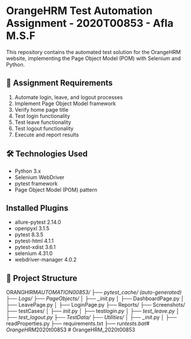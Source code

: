# OrangeHRM Test Automation Assignment - 2020T00853 - Afla M.S.F

This repository contains the automated test solution for the OrangeHRM website, implementing the Page Object Model (POM) with Selenium and Python.

## 📌 Assignment Requirements

1. Automate login, leave, and logout processes
2. Implement Page Object Model framework
3. Verify home page title
4. Test login functionality
5. Test leave functionality
6. Test logout functionality
7. Execute and report results

## 🛠️ Technologies Used

- Python 3.x
- Selenium WebDriver
- pytest framework
- Page Object Model (POM) pattern

## Installed Plugins

- allure-pytest 2.14.0
- openpyxl 3.1.5
- pytest 8.3.5
- pytest-html 4.1.1
- pytest-xdist 3.6.1
- selenium 4.31.0
- webdriver-manager 4.0.2

## 📂 Project Structure

ORANGHIRM*AUTOMATION00853/
├── pytest_cache/ (auto-generated)
├── Logs/
├── PageObjects/
│ ├── \_init*.py
│ ├── DashboardPage.py
│ ├── LeavePage.py
│ ├── LoginPage.py
├── Reports/
├── Screenshots/
├── testCases/
│ ├── _init_.py
│ ├── test*login.py
│ ├── test_leave.py
│ ├── test_logout.py
├── TestData/
├── Utilities/
│ ├── \_init*.py
│ ├── readProperties.py
├── requirements.txt
├── run*tests.bat#   O r a n g e H R M * 2 0 2 0 t 0 0 8 5 3 
 
 #   O r a n g e H R M _ 2 0 2 0 t 0 0 8 5 3 
 
 
